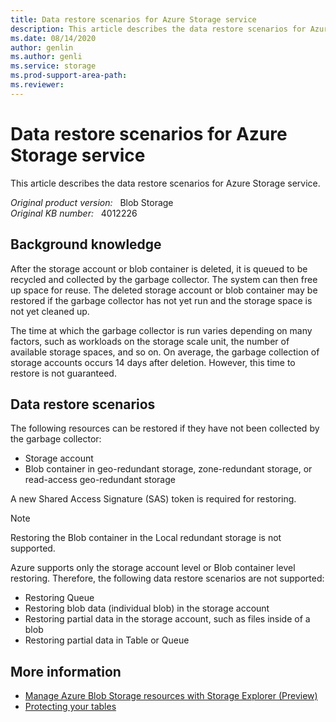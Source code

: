 ```yaml
---
title: Data restore scenarios for Azure Storage service
description: This article describes the data restore scenarios for Azure Storage service.
ms.date: 08/14/2020
author: genlin
ms.author: genli
ms.service: storage
ms.prod-support-area-path: 
ms.reviewer: 
---
```

# Data restore scenarios for Azure Storage service

This article describes the data restore scenarios for Azure Storage service.  

_Original product version:_ &nbsp; Blob Storage  
_Original KB number:_ &nbsp; 4012226

## Background knowledge

After the storage account or blob container is deleted, it is queued to be recycled and collected by the garbage collector. The system can then free up space for reuse. The deleted storage account or blob container may be restored if the garbage collector has not yet run and the storage space is not yet cleaned up. 

The time at which the garbage collector is run varies depending on many factors, such as workloads on the storage scale unit, the number of available storage spaces, and so on. On average, the garbage collection of storage accounts occurs 14 days after deletion. However, this time to restore is not guaranteed.  

## Data restore scenarios

The following resources can be restored if they have not been collected by the garbage collector:

- Storage account 
- Blob container in geo-redundant storage, zone-redundant storage, or read-access geo-redundant storage 

A new Shared Access Signature (SAS) token is required for restoring.
> [!NOTE]
> Restoring the Blob container in the Local redundant storage is not supported.

Azure supports only the storage account level or Blob container level restoring. Therefore, the following data restore scenarios are not supported:

- Restoring Queue 
- Restoring blob data (individual blob) in the storage account 
- Restoring partial data in the storage account, such as files inside of a blob 
- Restoring partial data in Table or Queue  

## More information

- [Manage Azure Blob Storage resources with Storage Explorer (Preview)](https://docs.microsoft.com/azure/vs-azure-tools-storage-explorer-blobs) 
- [Protecting your tables](https://azure.microsoft.com/blog/)  
